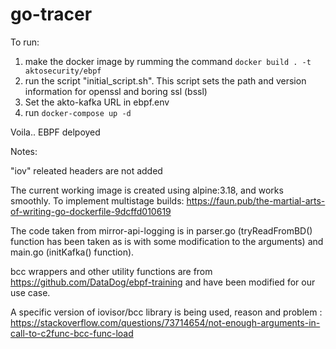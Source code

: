 # go-tracer

To run:
1. make the docker image by rumming the command ```docker build . -t aktosecurity/ebpf```
2. run the script "initial_script.sh". This script sets the path and version information for openssl and boring ssl (bssl)
3. Set the akto-kafka URL in ebpf.env
4. run ```docker-compose up -d```

Voila.. EBPF delpoyed

Notes:

"iov" releated headers are not added 

The current working image is created using alpine:3.18, and works smoothly.
To implement multistage builds: https://faun.pub/the-martial-arts-of-writing-go-dockerfile-9dcffd010619

The code taken from mirror-api-logging is in parser.go (tryReadFromBD() function has been taken as is with some modification to the arguments) and main.go (initKafka() function).

bcc wrappers and other utility functions are from https://github.com/DataDog/ebpf-training and have been modified for our use case.

A specific version of iovisor/bcc library is being used, reason and problem : https://stackoverflow.com/questions/73714654/not-enough-arguments-in-call-to-c2func-bcc-func-load
